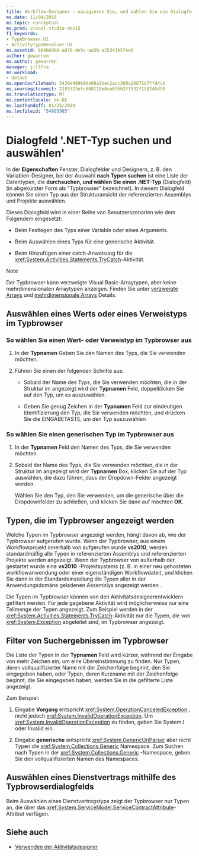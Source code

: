 ```yaml
---
title: Workflow-Designer - navigieren Sie, und wählen Sie ein Dialogfeld
ms.date: 11/04/2016
ms.topic: conceptual
ms.prod: visual-studio-dev15
f1_keywords:
- TypeBrowser.UI
- ActivityTypeResolver.UI
ms.assetid: 864b60b6-a070-4e5c-aa5b-a25341b57ea6
author: gewarren
ms.author: gewarren
manager: jillfra
ms.workload:
- dotnet
ms.openlocfilehash: 5430e489b90a99a2bec2acc368a26671d7ffd4cb
ms.sourcegitcommit: 2193323efc608118e0ce6f6b2ff532f158245d56
ms.translationtype: MT
ms.contentlocale: de-DE
ms.lasthandoff: 01/25/2019
ms.locfileid: "54995985"
---
```

# <a name="browse-and-select-a-net-type-dialog-box"></a>Dialogfeld '.NET-Typ suchen und auswählen'

In der **Eigenschaften** Fenster, Dialogfelder und Designern, z. B. den Variablen-Designer, bei der Auswahl **nach Typen suchen** ist eine Liste der Datentypen, die **durchsuchen, und wählen Sie einen .NET-Typ** (Dialogfeld) (in abgekürzter Form als "Typbrowser" bezeichnet). In diesem Dialogfeld können Sie einen Typ aus der Strukturansicht der referenzierten Assemblys und Projekte auswählen.

Dieses Dialogfeld wird in einer Reihe von Benutzerszenarien wie dem Folgendem eingesetzt:

-   Beim Festlegen des Typs einer Variable oder eines Arguments.

-   Beim Auswählen eines Typs für eine generische Aktivität.

-   Beim Hinzufügen einer catch-Anweisung für die <xref:System.Activities.Statements.TryCatch>-Aktivität.

> [!NOTE]
> Der Typbrowser kann verzweigte Visual Basic-Arraytypen, aber keine mehrdimensionalen Arraytypen anzeigen. Finden Sie unter [verzweigte Arrays](http://go.microsoft.com/fwlink/?LinkId=195226) und [mehrdimensionale Arrays](http://go.microsoft.com/fwlink/?LinkId=195227) Details.

## <a name="selecting-a-value-or-reference-type-from-the-type-browser"></a>Auswählen eines Werts oder eines Verweistyps im Typbrowser

### <a name="to-select-a-value-or-reference-type-from-the-type-browser"></a>So wählen Sie einen Wert- oder Verweistyp im Typbrowser aus

1.  In der **Typnamen** Geben Sie den Namen des Typs, die Sie verwenden möchten.

2.  Führen Sie einen der folgenden Schritte aus:

    -   Sobald der Name des Typs, die Sie verwenden möchten, die in der Struktur im angezeigt wird der **Typnamen** Feld, doppelklicken Sie auf den Typ, um es auszuwählen.

    -   Geben Sie genug Zeichen in der **Typnamen** Feld zur eindeutigen Identifizierung den Typ, die Sie verwenden möchten, und drücken Sie die EINGABETASTE, um den Typ auszuwählen

### <a name="to-select-a-generic-type-from-the-type-browser"></a>So wählen Sie einen generischen Typ im Typbrowser aus

1.  In der **Typnamen** Feld den Namen des Typs, die Sie verwenden möchten.

2.  Sobald der Name des Typs, die Sie verwenden möchten, die in der Struktur im angezeigt wird der **Typnamen** Box, klicken Sie auf der Typ auswählen, die dazu führen, dass der Dropdown-Felder angezeigt werden.

     Wählen Sie den Typ, den Sie verwenden, um die generische über die Dropdownfelder zu schließen, und klicken Sie dann auf möchten **OK**.

## <a name="types-displayed-in-the-type-browser"></a>Typen, die im Typbrowser angezeigt werden

Welche Typen im Typbrowser angezeigt werden, hängt davon ab, wie der Typbrowser aufgerufen wurde. Wenn der Typbrowser, aus einem Workflowprojekt innerhalb von aufgerufen wurde **vs2010**, werden standardmäßig alle Typen in referenzierten Assemblys und referenzierten Projekte werden angezeigt. Wenn der Typbrowser von außerhalb der gestartet wurde eine **vs2010** -Projektsystems (z. B. in einer neu gehosteten workflowanwendung oder einer eigenständigen Workflowdatei), und klicken Sie dann in der Standardeinstellung die Typen aller in der Anwendungsdomäne geladenen Assemblys angezeigt werden .

Die Typen im Typbrowser können von den Aktivitätsdesignerentwicklern gefiltert werden. Für jede gegebene Aktivität wird möglicherweise nur eine Teilmenge der Typen angezeigt. Zum Beispiel werden in der <xref:System.Activities.Statements.TryCatch>-Aktivität nur die Typen, die von <xref:System.Exception> abgeleitet sind, im Typbrowser angezeigt.

## <a name="filtering-search-results-in-the-type-browser"></a>Filter von Suchergebnissen im Typbrowser

Die Liste der Typen in der **Typnamen** Feld wird kürzer, während der Eingabe von mehr Zeichen ein, um eine Übereinstimmung zu finden. Nur Typen, deren vollqualifizierter Name mit der Zeichenfolge beginnt, den Sie eingegeben haben, oder Typen, deren Kurzname mit der Zeichenfolge beginnt, die Sie eingegeben haben, werden Sie in die gefilterte Liste angezeigt.

Zum Beispiel:

1.  Eingabe **Vorgang** entspricht <xref:System.OperationCanceledException> , nicht jedoch <xref:System.InvalidOperationException>. Um <xref:System.InvalidOperationException> zu finden, geben Sie System.I oder Invalid ein.

2.  Eingabe **generische** entspricht <xref:System.GenericUriParser> aber nicht Typen die <xref:System.Collections.Generic> Namespace. Zum Suchen nach Typen in der <xref:System.Collections.Generic> -Namespace, geben Sie den vollqualifizierten Namen des Namespaces.

## <a name="selecting-a-service-contract-using-the-type-browser-dialog"></a>Auswählen eines Dienstvertrags mithilfe des Typbrowserdialogfelds

Beim Auswählen eines Dienstvertragstyps zeigt der Typbrowser nur Typen an, die über das <xref:System.ServiceModel.ServiceContractAttribute>-Attribut verfügen.

## <a name="see-also"></a>Siehe auch

- [Verwenden der Aktivitätsdesigner](../workflow-designer/using-the-activity-designers.md)